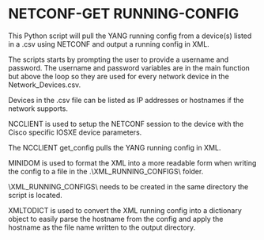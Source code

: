 # NETCONF-GET RUNNING-CONFIG
This Python script will pull the YANG running config from a device(s) listed in a .csv using NETCONF and output a running config in XML. 

The scripts starts by prompting the user to provide a username and password. The username and password variables are in the main function but above the loop so they are used for every network device in the Network_Devices.csv. 

Devices in the .csv file can be listed as IP addresses or hostnames if the network supports. 

NCCLIENT is used to setup the NETCONF session to the device with the Cisco specific IOSXE device parameters. 

The NCCLIENT get_config pulls the YANG running config in XML. 

MINIDOM is used to format the XML into a more readable form when writing the config to a file in the .\XML_RUNNING_CONFIGS\ folder.

\XML_RUNNING_CONFIGS\ needs to be created in the same directory the script is located.

XMLTODICT is used to convert the XML running config into a dictionary object to easily parse the hostname from the config and apply the hostname as the file name written to the output directory.
